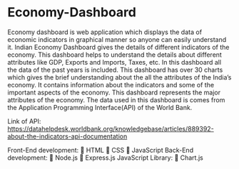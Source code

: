 # Economy-Dashboard
Economy dashboard is web application which displays the data of economic indicators in graphical manner so anyone can easily understand it. Indian Economy Dashboard gives the details of different indicators of the economy. This dashboard helps to understand the details about different attributes like GDP, Exports and Imports, Taxes, etc. In this dashboard all the data of the past years is included. This dashboard has over 30 charts which gives the brief understanding about the all the attributes of the India’s economy. It contains information about the indicators and some of the important aspects of the economy. This dashboard represents the major attributes of the economy. The data used in this dashboard is comes from the Application Programming Interface(API) of the World Bank.

Link of API:
https://datahelpdesk.worldbank.org/knowledgebase/articles/889392-about-the-indicators-api-documentation

Front-End development:
 HTML
 CSS
 JavaScript
Back-End development:
 Node.js
 Express.js
JavaScript Library:
 Chart.js


